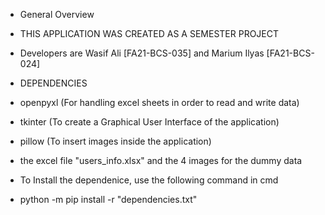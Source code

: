 - General Overview
- THIS APPLICATION WAS CREATED AS A SEMESTER PROJECT
- Developers are Wasif Ali [FA21-BCS-035] and Marium Ilyas [FA21-BCS-024]

- DEPENDENCIES
- openpyxl (For handling excel sheets in order to read and write data)
- tkinter (To create a Graphical User Interface of the application)
- pillow (To insert images inside the application)
- the excel file "users_info.xlsx" and the 4 images for the dummy data
- To Install the dependenice, use the following command in cmd
- python -m pip install -r "dependencies.txt"
